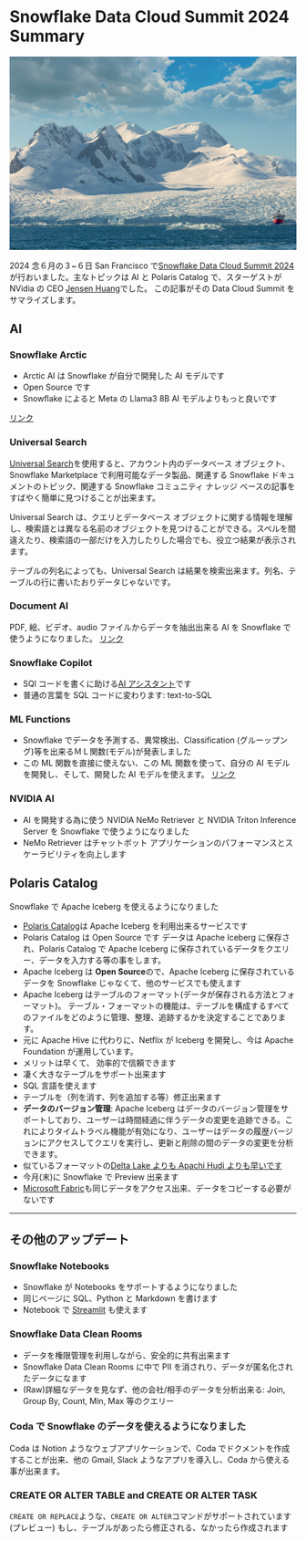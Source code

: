 # Snowflake Data Cloud Summit 2024 Summary

![snow_summit](./images/snow_summit.jpg)

2024 念６月の３~６日 San Francisco で[Snowflake Data Cloud Summit 2024](https://www.snowflake.com/summit/)が行おいました。主なトピックは AI と Polaris Catalog で、スターゲストが NVidia の CEO [Jensen Huang](https://en.wikipedia.org/wiki/Jensen_Huang)でした。
この記事がその Data Cloud Summit をサマライズします。

## AI

### Snowflake Arctic

- Arctic AI は Snowflake が自分で開発した AI モデルです
- Open Source です
- Snowflake によると Meta の Llama3 8B AI モデルよりもっと良いです

[リンク](https://www.snowflake.com/en/blog/arctic-open-efficient-foundation-language-models-snowflake/)

### Universal Search

[Universal Search](https://docs.snowflake.com/ja/user-guide/ui-snowsight-universal-search)を使用すると、アカウント内のデータベース オブジェクト、Snowflake Marketplace で利用可能なデータ製品、関連する Snowflake ドキュメントのトピック、関連する Snowflake コミュニティ ナレッジ ベースの記事をすばやく簡単に見つけることが出来ます。

Universal Search は、クエリとデータベース オブジェクトに関する情報を理解し、検索語とは異なる名前のオブジェクトを見つけることができる。スペルを間違えたり、検索語の一部だけを入力したりした場合でも、役立つ結果が表示されます。

テーブルの列名によっても、Universal Search は結果を検索出来ます。列名、テーブルの行に書いたおりデータじゃないです。

### Document AI

PDF, 絵、ビデオ、audio ファイルからデータを抽出出来る AI を Snowflake で使うようになりました。
[リンク](https://docs.snowflake.com/en/user-guide/snowflake-cortex/document-ai/overview)

### Snowflake Copilot

- SQl コードを書くに助ける[AI アシスタント](https://www.snowflake.com/blog/copilot-ai-powered-sql-assistant/)です
- 普通の言葉を SQL コードに変わります: text-to-SQL

### ML Functions

- Snowflake でデータを予測する、異常検出、Classification (グルーップング)等を出来るＭＬ関数(モデル)が発表しました
- この ML 関数を直接に使えない、この ML 関数を使って、自分の AI モデルを開発し、そして、開発した AI モデルを使えます。
    [リンク](https://docs.snowflake.com/en/guides-overview-ml-functions)

### NVIDIA AI

- AI を開発する為に使う NVIDIA NeMo Retriever と NVIDIA Triton Inference Server を Snowflake で使うようになりました
- NeMo Retriever はチャットボット アプリケーションのパフォーマンスとスケーラビリティを向上します

## Polaris Catalog

Snowflake で Apache Iceberg を使えるようになりました

- [Polaris Catalog](https://other-docs.snowflake.com/en/polaris/overview)は Apache Iceberg を利用出来るサービスです
- Polaris Catalog は Open Source です
    データは Apache Iceberg に保存され、Polaris Catalog で Apache Iceberg に保存されているデータをクエリー、データを入力する等の事をします。
- Apache Iceberg は **Open Source**ので、Apache Iceberg に保存されているデータを Snowflake じゃなくて、他のサービスでも使えます
- Apache Iceberg はテーブルのフォーマット(データが保存される方法とフォーマット)。
    テーブル・フォーマットの機能は、テーブルを構成するすべてのファイルをどのように管理、整理、追跡するかを決定することであります。
- 元に Apache Hive に代わりに、Netflix が Iceberg を開発し、今は Apache Foundation が運用しています。
- メリットは早くて、 効率的で信頼できます
- 凄く大きなテーブルをサポート出来ます
- SQL 言語を使えます
- テーブルを（列を消す、列を追加する等）修正出来ます
- **データのバージョン管理**: Apache Iceberg はデータのバージョン管理をサポートしており、ユーザーは時間経過に伴うデータの変更を追跡できる。これによりタイムトラベル機能が有効になり、ユーザーはデータの履歴バージョンにアクセスしてクエリを実行し、更新と削除の間のデータの変更を分析できます。
- 似ているフォーマットの[Delta Lake よりも Apachi Hudi よりも早いです][Apache Iceberg3]
- 今月(末)に Snowflake で Preview 出来ます
- [Microsoft Fabric](https://venturebeat.com/data-infrastructure/microsoft-adds-iceberg-support-to-fabric-partners-with-snowflake-for-bi-directional-data-access/)も同じデータをアクセス出来、データをコピーする必要がないです

[Apache Iceberg3]: https://www.ibm.com/topics/apache-iceberg

---

## その他のアップデート

### Snowflake Notebooks

- Snowflake が Notebooks をサポートするようになりました
- 同じページに SQL、Python と Markdown を書けます
- Notebook で [Streamlit](https://streamlit.io/) も使えます

### Snowflake Data Clean Rooms

- データを権限管理を利用しながら、安全的に共有出来ます
- Snowflake Data Clean Rooms に中で PII を消されり、データが匿名化されたデータになます
- (Raw)詳細なデータを見なず、他の会社/相手のデータを分析出来る: Join, Group By, Count, Min, Max 等のクエリー

### Coda で Snowflake のデータを使えるようになりました

Coda は Notion ようなウェブアプリケーションで、Coda でドクメントを作成することが出来、他の Gmail, Slack ようなアプリを導入し、Coda から使える事が出来ます。

### CREATE OR ALTER TABLE and CREATE OR ALTER TASK

`CREATE OR REPLACE`ような、`CREATE OR ALTER`コマンドがサポートされています (プレビュー)
もし、テーブルがあったら修正される、なかったら作成されます

